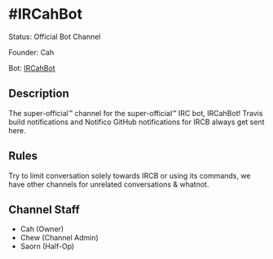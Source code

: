 # #IRCahBot

Status: Official Bot Channel

Founder: Cah

Bot: [IRCahBot](https://github.com/Cahbots/IRCahBot)

<!-- Add your channel info here -->

## Description

The super-official:tm: channel for the super-official:tm: IRC bot, IRCahBot! Travis build notifications and Notifico GitHub notifications for IRCB always get sent here.

## Rules

Try to limit conversation solely towards IRCB or using its commands, we have other channels for unrelated conversations & whatnot.

## Channel Staff

- Cah (Owner)
- Chew (Channel Admin)
- Saorn (Half-Op)
